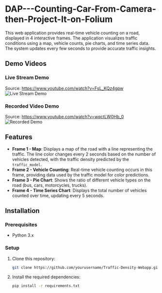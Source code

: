 # DAP---Counting-Car-From-Camera-then-Project-It-on-Folium
This web application provides real-time vehicle counting on a road, displayed in 4 interactive frames. The application visualizes traffic conditions using a map, vehicle counts, pie charts, and time series data. The system updates every few seconds to provide accurate traffic insights.

## Demo Videos

### Live Stream Demo
Source: https://www.youtube.com/watch?v=FsL_KQz4gpw
![Live Stream Demo](demo/Youtube_livestream_video.gif)

### Recorded Video Demo
Source: https://www.youtube.com/watch?v=wqctLW0Hb_0
![Recorded Demo](demo/Youtube_video.gif)

## Features

- **Frame 1 - Map**: Displays a map of the road with a line representing the traffic. The line color changes every 2 seconds based on the number of vehicles detected, with the traffic density predicted by the `traffic_model`.
- **Frame 2 - Vehicle Counting**: Real-time vehicle counting occurs in this frame, providing data used by the traffic model for color predictions.
- **Frame 3 - Pie Chart**: Shows the ratio of different vehicle types on the road (bus, cars, motorcycles, trucks).
- **Frame 4 - Time Series Chart**: Displays the total number of vehicles counted over time, updating every 5 seconds.


## Installation

### Prerequisites

- Python 3.x


### Setup

1. Clone this repository:

   ```bash
   git clone https://github.com/yourusername/Traffic-Density-Webapp.git
2. Install the required dependencies:

    ```bash
    pip install -r requirements.txt
